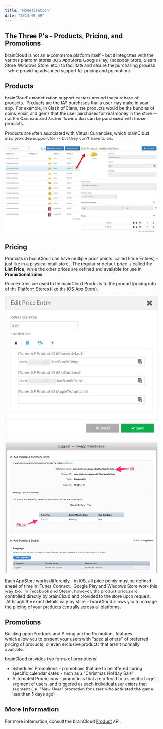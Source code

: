 ```yaml
---
title: "Monetization"
date: "2014-09-09"
---
```


## The Three P's - Products, Pricing, and Promotions

brainCloud is not an e-commerce platform itself - but it integrates with the various platform stores (iOS AppStore, Google Play, Facebook Store, Steam Store, Windows Store, etc.) to facilitate and secure the purchasing process - while providing advanced support for pricing and promotions.

## Products

brainCloud's monetization support centers around the purchase of products.  Products are the IAP purchases that a user may make in your app.  For example, in Clash of Clans, the products would be the bundles of coins, elixir, and gems that the user purchases for real money in the store -- not the Cannons and Archer Towers that can be purchased with those products.

Products are often associated with Virtual Currencies, which brainCloud also provides support for -- but they don't have to be.

[![](images/brainCloud_Dashboard_prodEdit-1024x588.jpg)](images/brainCloud_Dashboard_prodEdit-1024x588.jpg)

## Pricing

Products in brainCloud can have multiple price points (called Price Entries) - just like in a physical retail store.  The regular or default price is called the **List Price**, while the other prices are defined and available for use in **Promotional Sales**.

Price Entries are used to tie brainCloud Products to the product/pricing info of the Platform Stores (like the iOS App Store).

[![](images/brainCloud_Dashboard_prodPriceEdit.jpg)](images/brainCloud_Dashboard_prodPriceEdit.jpg)

[![Price entry details in iTunes Connect](images/iTunes_Connect.png)](images/iTunes_Connect.png)

  
Each AppStore works differently - in iOS, all price points must be defined ahead of time in iTunes Connect.  Google Play and Windows Store work this way too.  In Facebook and Steam, however, the product prices are controlled directly by brainCloud and provided to the store upon request.  Although the exact details vary by store - brainCloud allows you to manage the pricing of your products centrally across all platforms.

## Promotions

Building upon Products and Pricing are the Promotions features - which allow you to present your users with "special offers" of preferred pricing of products, or even exclusive products that aren't normally available.

brainCloud provides two forms of promotions:

- Scheduled Promotions - promotions that are to be offered during specific calendar dates - such as a "Christmas Holiday Sale"
- Automated Promotions - promotions that are offered to a specific target segment of users, and triggered as each individual user enters that segment (i.e. "New User" promotion for users who activated the game less than 5 days ago)

## More Information

For more information, consult the brainCloud [Product](/api/capi/product) API.
